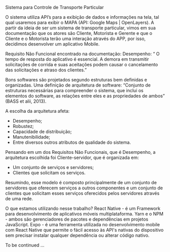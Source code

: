 Sistema para Controle de Transporte Particular

O sistema utiliza API’s para a exibição de dados e informações na tela, tal qual usaremos para exibir o MAPA (API: Google Maps | OpenLayers). A partir da ideia de ser um sistema de transporte particular, vimos em sua documentação que os atores são Cliente, Motorista e Gerente e que o Cliente e o Motorista terão uma interação através do APP, por isso, decidimos desenvolver um aplicativo Mobile. 

Requisito Não Funcional encontrado na documentação:
Desempenho: “ O tempo de resposta do aplicativo é essencial. A demora em transmitir solicitações de corrida e suas aceitações podem causar o cancelamento das solicitações e atraso dos clientes.” 

Bons softwares são projetados segundo estruturas bem definidas e organizadas. Uma definição de arquitetura de software:
“Conjunto de estruturas necessárias para compreender o sistema, que inclui os elementos do software, as relações entre eles e as propriedades de ambos” (BASS et alii, 2013).

A escolha da arquitetura afeta:
* Desempenho;
* Robustez;
* Capacidade de distribuição;
* Manutenibilidade;
* Entre diversos outros atributos de qualidade do sistema.

Pensando em um dos Requisitos Não Funcionais, que é Desempenho, a arquitetura escolhida foi Cliente-servidor, que é organizada em:
* Um conjunto de serviços e servidores;
* Clientes que solicitam os serviços. 

Resumindo, esse modelo é composto principalmente de um conjunto de servidores que oferecem serviços a outros componentes e um conjunto de clientes que solicitam esses serviços oferecidos pelos servidores através de uma rede.

O que estamos utilizando nesse trabalho?
React Native - é um Framework para desenvolvimento de aplicativos móveis multiplataforma. 
Yarn e o NPM - ambos são gerenciadores de pacotes e dependências em projetos JavaScript.
Expo - é uma ferramenta utilizada no desenvolvimento mobile com React Native que permite o fácil acesso às API's nativas do dispositivo sem precisar instalar qualquer dependência ou alterar código nativo.

To be continued
...
